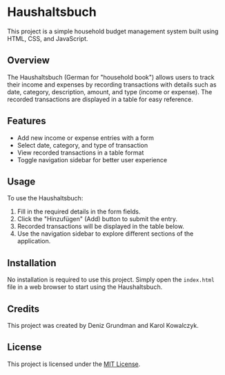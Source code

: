 # Haushaltsbuch

This project is a simple household budget management system built using HTML, CSS, and JavaScript.

## Overview

The Haushaltsbuch (German for "household book") allows users to track their income and expenses by recording transactions with details such as date, category, description, amount, and type (income or expense). The recorded transactions are displayed in a table for easy reference.

## Features

- Add new income or expense entries with a form
- Select date, category, and type of transaction
- View recorded transactions in a table format
- Toggle navigation sidebar for better user experience

## Usage

To use the Haushaltsbuch:

1. Fill in the required details in the form fields.
2. Click the "Hinzufügen" (Add) button to submit the entry.
3. Recorded transactions will be displayed in the table below.
4. Use the navigation sidebar to explore different sections of the application.

## Installation

No installation is required to use this project. Simply open the `index.html` file in a web browser to start using the Haushaltsbuch.

## Credits

This project was created by Deniz Grundman and Karol Kowalczyk.

## License

This project is licensed under the [MIT License](LICENSE).
